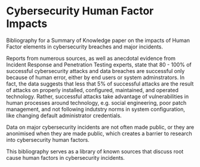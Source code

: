 # Cybersecurity Human Factor Impacts
Bibliography for a Summary of Knowledge paper on the impacts of Human Factor elements in cybersecurity breaches and major incidents.

Reports from numerous sources, as well as anecdotal evidence from Incident Response and Penetration Testing experts, state that 80 - 100% of successful cybersecurity attacks and data breaches are successful only because of human error, either by end users or system adminstrators. In fact, the data suggests that less that 5% of successful attacks are the result of attacks on properly installed, configured, maintained, and operated technology. Rather, successful attacks take advantage of vulnerabilities in human processes around technology, e.g. social engineering, poor patch management, and not following indutstry norms in system configuration, like changing default administrator credentials.

Data on major cybersecurity incidents are not often made public, or they are anonimised when they are made public, which creates a barrier to research into cybersecurity human factors. 

This bibliography serves as a library of known sources that discuss root cause human factors in cybersecurity incidents.
